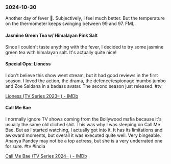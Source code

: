 ### 2024-10-30
Another day of fever 🤒. Subjectively, I feel much better. But the temperature on the thermometer keeps swinging between 99 and 97. FML.

#### Jasmine Green Tea w/ Himalayan Pink Salt
Since I couldn't taste anything with the fever, I decided to try some jasmine green tea with himalayan salt. It's actually quite nice!

#### Special Ops: Lioness
I don't believe this show went stream, but it had good reviews in the first season. I loved the action, the drama, the defence/espionage mumbo jumbo and Zoe Saldana in a badass avatar. The second season just released. #tv 

[Lioness (TV Series 2023– ) - IMDb](https://www.imdb.com/title/tt13111078)

#### Call Me Bae
I normally ignore TV shows coming from the Bollywood mafia because it's usually the same old cliched shit. This was why I was sleeping on Call Me Bae. But as I started watching, I actually got into it. It has its limitations and awkward moments, but overall it was executed quite well. Very bingeable. Ananya Pandey may not be a top actress, but she is a very underrated one for sure. #tv #india 

[Call Me Bae (TV Series 2024– ) - IMDb](https://www.imdb.com/title/tt21908964/)

